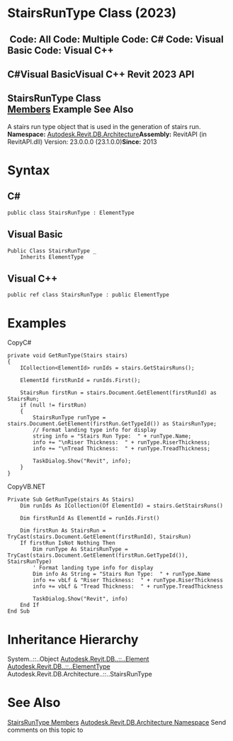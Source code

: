 # StairsRunType Class (2023)

﻿
 Code: All Code: Multiple Code: C# Code: Visual Basic Code: Visual C++   
---  
C#Visual BasicVisual C++
Revit 2023 API  
---  
StairsRunType Class  
[Members](ca6f30a3-e07e-8d26-2a38-734bb05a2efa.md "StairsRunType Members") Example See Also  
---  
A stairs run type object that is used in the generation of stairs run. 
**Namespace:** [Autodesk.Revit.DB.Architecture](720f0c58-cb2b-4f13-374a-7348ed0a1cd3.md "Autodesk.Revit.DB.Architecture Namespace")**Assembly:** RevitAPI (in RevitAPI.dll) Version: 23.0.0.0 (23.1.0.0)**Since:** 2013 
# Syntax
C#  
---  
```text
public class StairsRunType : ElementType
```
  
Visual Basic  
---  
```text
Public Class StairsRunType _
	Inherits ElementType
```
  
Visual C++  
---  
```text
public ref class StairsRunType : public ElementType
```
  
# Examples
CopyC#
```text
private void GetRunType(Stairs stairs)
{
    ICollection<ElementId> runIds = stairs.GetStairsRuns();

    ElementId firstRunId = runIds.First();

    StairsRun firstRun = stairs.Document.GetElement(firstRunId) as StairsRun;
    if (null != firstRun)
    {
        StairsRunType runType = stairs.Document.GetElement(firstRun.GetTypeId()) as StairsRunType;
        // Format landing type info for display
        string info = "Stairs Run Type:  " + runType.Name;
        info += "\nRiser Thickness:  " + runType.RiserThickness;
        info += "\nTread Thickness:  " + runType.TreadThickness;

        TaskDialog.Show("Revit", info);
    }
}
```

CopyVB.NET
```text
Private Sub GetRunType(stairs As Stairs)
    Dim runIds As ICollection(Of ElementId) = stairs.GetStairsRuns()

    Dim firstRunId As ElementId = runIds.First()

    Dim firstRun As StairsRun = TryCast(stairs.Document.GetElement(firstRunId), StairsRun)
    If firstRun IsNot Nothing Then
        Dim runType As StairsRunType = TryCast(stairs.Document.GetElement(firstRun.GetTypeId()), StairsRunType)
        ' Format landing type info for display
        Dim info As String = "Stairs Run Type:  " + runType.Name
        info += vbLf & "Riser Thickness:  " + runType.RiserThickness
        info += vbLf & "Tread Thickness:  " + runType.TreadThickness

        TaskDialog.Show("Revit", info)
    End If
End Sub
```

# Inheritance Hierarchy
System..::..Object [Autodesk.Revit.DB..::..Element](eb16114f-69ea-f4de-0d0d-f7388b105a16.md "Element Class") [Autodesk.Revit.DB..::..ElementType](ffb18296-0448-559c-580c-7857cbcdc094.md "ElementType Class") Autodesk.Revit.DB.Architecture..::..StairsRunType
# See Also
[StairsRunType Members](ca6f30a3-e07e-8d26-2a38-734bb05a2efa.md "StairsRunType Members")
[Autodesk.Revit.DB.Architecture Namespace](720f0c58-cb2b-4f13-374a-7348ed0a1cd3.md "Autodesk.Revit.DB.Architecture Namespace")
Send comments on this topic to 